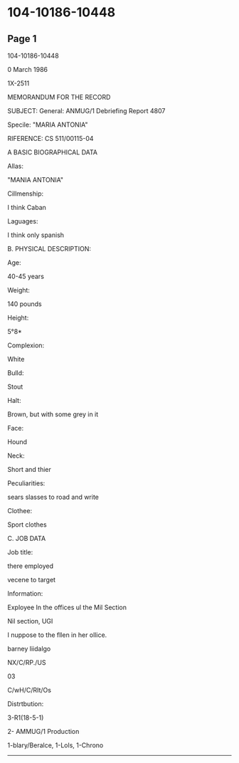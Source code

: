 # 104-10186-10448

## Page 1

104-10186-10448

0 March 1986

1X-2511

MEMORANDUM FOR THE RECORD

SUBJECT: General: ANMUG/1 Debriefing Report 4807

Specile: "MARIA ANTONIA"

RIFERENCE: CS 511/00115-04

A BASIC BIOGRAPHICAL DATA

Allas:

"MANIA ANTONIA"

Cillmenship:

I think Caban

Laguages:

I think only spanish

B. PHYSICAL DESCRIPTION:

Age:

40-45 years

Weight:

140 pounds

Height:

5°8*

Complexion:

White

Bulld:

Stout

Halt:

Brown, but with some grey in it

Face:

Hound

Neck:

Short and thier

Peculiarities:

sears slasses to road and write

Clothee:

Sport clothes

C. JOB DATA

Job title:

there employed

vecene to target

Information:

Exployee In the offices ul the Mil Section

Nil section, UGI

I nuppose to the fllen in her ollice.

barney liidalgo

NX/C/RP./US

03

C/wH/C/RIt/Os

Distrtbution:

3-R1(18-5-1)

2- AMMUG/1 Production

1-blary/Beralce, 1-Lols, 1-Chrono

---

